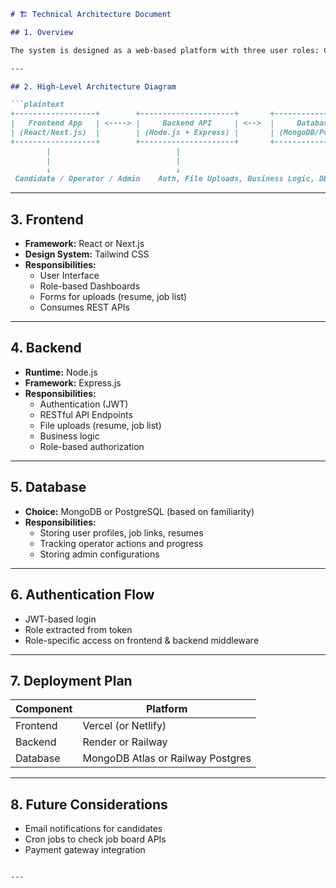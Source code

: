 
```markdown
# 🏗️ Technical Architecture Document

## 1. Overview

The system is designed as a web-based platform with three user roles: Candidate, Operator, and Admin. It follows a modular architecture with clear separation of frontend, backend, and database.

---

## 2. High-Level Architecture Diagram

```plaintext
+------------------+        +---------------------+       +------------------+
|   Frontend App   | <----> |     Backend API     | <-->  |     Database     |
| (React/Next.js)  |        | (Node.js + Express) |       | (MongoDB/Postgres)|
+------------------+        +---------------------+       +------------------+
        |                            |                              
        |                            |                              
        ↓                            ↓                              
 Candidate / Operator / Admin    Auth, File Uploads, Business Logic, DB Queries
```

---

## 3. Frontend

- **Framework:** React or Next.js
- **Design System:** Tailwind CSS
- **Responsibilities:**
  - User Interface
  - Role-based Dashboards
  - Forms for uploads (resume, job list)
  - Consumes REST APIs

---

## 4. Backend

- **Runtime:** Node.js
- **Framework:** Express.js
- **Responsibilities:**
  - Authentication (JWT)
  - RESTful API Endpoints
  - File uploads (resume, job list)
  - Business logic
  - Role-based authorization

---

## 5. Database

- **Choice:** MongoDB or PostgreSQL (based on familiarity)
- **Responsibilities:**
  - Storing user profiles, job links, resumes
  - Tracking operator actions and progress
  - Storing admin configurations

---

## 6. Authentication Flow

- JWT-based login
- Role extracted from token
- Role-specific access on frontend & backend middleware

---

## 7. Deployment Plan

| Component | Platform |
|----------|----------|
| Frontend | Vercel (or Netlify) |
| Backend  | Render or Railway |
| Database | MongoDB Atlas or Railway Postgres |

---

## 8. Future Considerations

- Email notifications for candidates
- Cron jobs to check job board APIs
- Payment gateway integration
```

---
